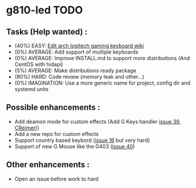 # g810-led TODO

## Tasks (Help wanted) :
* (40%)  EASY:        [Edit arch logitech gaming keyboard wiki](https://wiki.archlinux.org/index.php/Logitech_Gaming_Keyboards)
* (0%)  AVERAGE:     Add support of multiple keyboards
* (0%)  AVERAGE:     Improve INSTALL.md to support more distributions (And CentOS with hidapi)
* (5%)  AVERAGE:     Make distributions ready package
* (80%) HARD:        Code review (memory leak and other...)
* (0%)  IMAGINATION: Use a more generic name for project, config dir and systemd units

## Possible enhancements :
* Add deamon mode for custom effects (Add G Keys handler [issue 39](https://github.com/MatMoul/g810-led/issues/39), [CReimer](https://github.com/CReimer/g910-gkey-uinput)))
* Add a new repo for custom effects
* Support country based keybord ([issue 16](https://github.com/MatMoul/g810-led/issues/16) but very hard)
* Support of new G Mouse like the G403 ([issue 40](https://github.com/MatMoul/g810-led/issues/40))

## Other enhancements :
* Open an issue before work to hard
